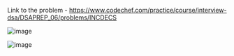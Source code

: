 Link to the problem - https://www.codechef.com/practice/course/interview-dsa/DSAPREP_06/problems/INCDECS


![image](https://github.com/Haleshot/Competitive-Programming/assets/57552973/c01fa2a4-e87c-470b-bb4a-334adacb2720)


![image](https://github.com/Haleshot/Competitive-Programming/assets/57552973/365ea0fe-730e-418c-a793-e665845a71a3)
